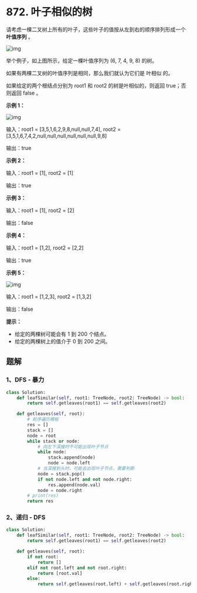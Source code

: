 # 872. 叶子相似的树

请考虑一棵二叉树上所有的叶子，这些叶子的值按从左到右的顺序排列形成一个 **叶值序列** 。

![img](https://s3-lc-upload.s3.amazonaws.com/uploads/2018/07/16/tree.png)

举个例子，如上图所示，给定一棵叶值序列为 (6, 7, 4, 9, 8) 的树。

如果有两棵二叉树的叶值序列是相同，那么我们就认为它们是 叶相似 的。

如果给定的两个根结点分别为 root1 和 root2 的树是叶相似的，则返回 true；否则返回 false 。

 

**示例 1：**

![img](https://assets.leetcode.com/uploads/2020/09/03/leaf-similar-1.jpg)

输入：root1 = [3,5,1,6,2,9,8,null,null,7,4], root2 = [3,5,1,6,7,4,2,null,null,null,null,null,null,9,8]

输出：true

**示例 2：**

输入：root1 = [1], root2 = [1]

输出：true

**示例 3：**

输入：root1 = [1], root2 = [2]

输出：false

**示例 4：**

输入：root1 = [1,2], root2 = [2,2]

输出：true

**示例 5：**

![img](https://assets.leetcode.com/uploads/2020/09/03/leaf-similar-2.jpg)

输入：root1 = [1,2,3], root2 = [1,3,2]

输出：false

**提示：**

- 给定的两棵树可能会有 1 到 200 个结点。
- 给定的两棵树上的值介于 0 到 200 之间。

## 题解

### 1、DFS - 暴力

```python
class Solution:
    def leafSimilar(self, root1: TreeNode, root2: TreeNode) -> bool:
        return self.getleaves(root1) == self.getleaves(root2)

    def getleaves(self, root):
        # 前序遍历模板
        res = []
        stack = []
        node = root
        while stack or node:
            # 向左下深搜时不可能出现叶子节点
            while node:
                stack.append(node)
                node = node.left
            # 当深搜到头时，可能会出现叶子节点，需要判断
            node = stack.pop()
            if not node.left and not node.right:
                res.append(node.val)
            node = node.right
        # print(res)
        return res
```

### 2、递归 - DFS

```python
class Solution:
    def leafSimilar(self, root1: TreeNode, root2: TreeNode) -> bool:
        return self.getleaves(root1) == self.getleaves(root2)

    def getleaves(self, root):
        if not root:
            return []
        elif not root.left and not root.right:
            return [root.val]
        else:
            return self.getleaves(root.left) + self.getleaves(root.right)
```


